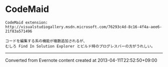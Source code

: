 # CodeMaid
```
CodeMaid extension: http://visualstudiogallery.msdn.microsoft.com/76293c4d-8c16-4f4a-aee6-21f83a571496

コードを編集する系の機能が複数追加されるが、
むしろ Find In Solution Explorer とビルド時のプログレスバーの方がうれしい。
```

------------------------------------------------------------------------

Converted from Evernote content created at 2013-04-11T22:52:50+09:00